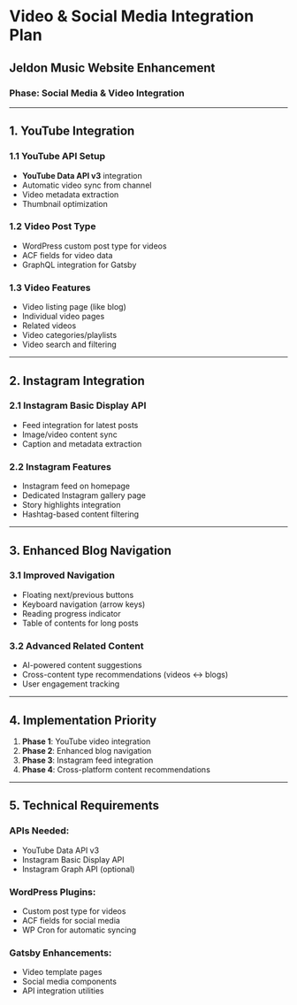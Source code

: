 # Video & Social Media Integration Plan
## Jeldon Music Website Enhancement

### Phase: Social Media & Video Integration

---

## 1. YouTube Integration

### 1.1 YouTube API Setup
- **YouTube Data API v3** integration
- Automatic video sync from channel
- Video metadata extraction
- Thumbnail optimization

### 1.2 Video Post Type
- WordPress custom post type for videos
- ACF fields for video data
- GraphQL integration for Gatsby

### 1.3 Video Features
- Video listing page (like blog)
- Individual video pages
- Related videos
- Video categories/playlists
- Video search and filtering

---

## 2. Instagram Integration

### 2.1 Instagram Basic Display API
- Feed integration for latest posts
- Image/video content sync
- Caption and metadata extraction

### 2.2 Instagram Features
- Instagram feed on homepage
- Dedicated Instagram gallery page
- Story highlights integration
- Hashtag-based content filtering

---

## 3. Enhanced Blog Navigation

### 3.1 Improved Navigation
- Floating next/previous buttons
- Keyboard navigation (arrow keys)
- Reading progress indicator
- Table of contents for long posts

### 3.2 Advanced Related Content
- AI-powered content suggestions
- Cross-content type recommendations (videos ↔ blogs)
- User engagement tracking

---

## 4. Implementation Priority

1. **Phase 1**: YouTube video integration
2. **Phase 2**: Enhanced blog navigation
3. **Phase 3**: Instagram feed integration
4. **Phase 4**: Cross-platform content recommendations

---

## 5. Technical Requirements

### APIs Needed:
- YouTube Data API v3
- Instagram Basic Display API
- Instagram Graph API (optional)

### WordPress Plugins:
- Custom post type for videos
- ACF fields for social media
- WP Cron for automatic syncing

### Gatsby Enhancements:
- Video template pages
- Social media components
- API integration utilities
